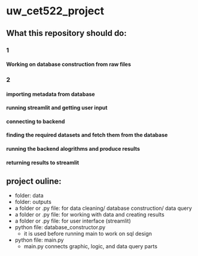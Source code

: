 # uw_cet522_project

## What this repository should do:

### 1
#### Working on database construction from raw files

### 2
#### importing metadata from database
#### running streamlit and getting user input
#### connecting to backend
#### finding the required datasets and fetch them from the database
#### running the backend alogrithms and produce results
#### returning results to streamlit

## project ouline:
- folder: data
- folder: outputs
- a folder or .py file: for data cleaning/ database construction/ data query
- a folder or .py file: for working with data and creating results
- a folder or .py file: for user interface (streamlit)
- python file: database_constructor.py
  - it is used before running main to work on sql design
- python file: main.py
  - main.py connects graphic, logic, and data query parts
